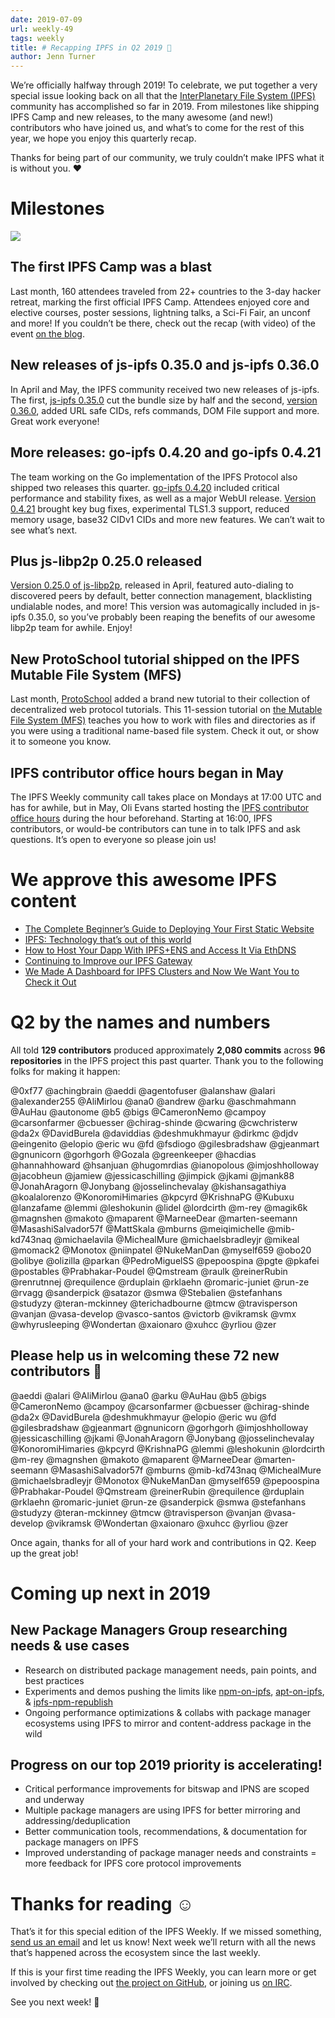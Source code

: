 ```yaml
---
date: 2019-07-09
url: weekly-49
tags: weekly
title: # Recapping IPFS in Q2 2019 🎉
author: Jenn Turner
---
```


We’re officially halfway through 2019! To celebrate, we put together a very special issue looking back on all that the [InterPlanetary File System (IPFS)](https://ipfs.io/) community has accomplished so far in 2019. From milestones like shipping IPFS Camp and new releases, to the many awesome (and new!) contributors who have joined us, and what’s to come for the rest of this year, we hope you enjoy this quarterly recap.

Thanks for being part of our community, we truly couldn’t make IPFS what it is without you. ❤️

# Milestones

[![](https://media.giphy.com/media/mGW5xq4SwlqnSTxwtb/giphy.gif)](img/060-ipfs-camp-recap/camp-gif.gif)

## The first IPFS Camp was a blast

Last month, 160 attendees traveled from 22+ countries to the 3-day hacker retreat, marking the first official IPFS Camp. Attendees enjoyed core and elective courses, poster sessions, lightning talks, a Sci-Fi Fair, an unconf and more! If you couldn’t be there, check out the recap (with video) of the event [on the blog](https://blog.ipfs.io/2019-07-08-ipfs-camp-recap/).


## New releases of js-ipfs 0.35.0 and js-ipfs 0.36.0

In April and May, the IPFS community received two new releases of js-ipfs. The first, [js-ipfs 0.35.0](https://blog.ipfs.io/80-js-ipfs-0-35/) cut the bundle size by half and the second, [version 0.36.0](https://blog.ipfs.io/89-js-ipfs-0-36/), added URL safe CIDs, refs commands, DOM File support and more. Great work everyone!


## More releases: go-ipfs 0.4.20 and go-ipfs 0.4.21 

The team working on the Go implementation of the IPFS Protocol also shipped two releases this quarter. [go-ipfs 0.4.20](https://blog.ipfs.io/83-go-ipfs-0-4-20/) included critical performance and stability fixes, as well as a major WebUI release. [Version 0.4.21](https://blog.ipfs.io/93-go-ipfs-0.4.21) brought key bug fixes, experimental TLS1.3 support, reduced memory usage, base32 CIDv1 CIDs and more new features. We can’t wait to see what’s next.


## Plus js-libp2p 0.25.0 released

[Version 0.25.0 of js-libp2p](https://blog.ipfs.io/81-js-libp2p-0-25/), released in April, featured auto-dialing to discovered peers by default, better connection management, blacklisting undialable nodes, and more! This version was automagically included in js-ipfs 0.35.0, so you’ve probably been reaping the benefits of our awesome libp2p team for awhile. Enjoy!


## New ProtoSchool tutorial shipped on the IPFS Mutable File System (MFS)

Last month, [ProtoSchool](https://proto.school/#/) added a brand new tutorial to their collection of decentralized web protocol tutorials. This 11-session tutorial on [the Mutable File System (MFS)](https://proto.school/#/mutable-file-system/) teaches you how to work with files and directories as if you were using a traditional name-based file system. Check it out, or show it to someone you know.


## IPFS contributor office hours began in May

The IPFS Weekly community call takes place on Mondays at 17:00 UTC and has for awhile, but in May, Oli Evans started hosting the [IPFS contributor office hours](https://twitter.com/olizilla/status/1125418073689817088) during the hour beforehand. Starting at 16:00, IPFS contributors, or would-be contributors can tune in to talk IPFS and ask questions. It’s open to everyone so please join us!


# We approve this awesome IPFS content

+ [The Complete Beginner’s Guide to Deploying Your First Static Website](https://interplanetarygatsby.com/ipfs-deploy/)
+ [IPFS: Technology that’s out of this world](https://business.sprint.com/blog/ipfs-technology/)
+ [How to Host Your Dapp With IPFS+ENS and Access It Via EthDNS](https://medium.com/the-ethereum-name-service/how-to-host-your-dapp-with-ipfs-ens-and-access-it-via-ethdns-c96046059d87)
+ [Continuing to Improve our IPFS Gateway](https://blog.cloudflare.com/continuing-to-improve-our-ipfs-gateway/)
+ [We Made A Dashboard for IPFS Clusters and Now We Want You to Check it Out](https://medium.com/towardsblockchain/we-made-a-dashboard-for-ipfs-clusters-and-now-we-want-you-to-check-it-out-a87234629908)


# Q2 by the names and numbers

All told **129 contributors** produced approximately **2,080 commits** across **96 repositories** in the IPFS project this past quarter. Thank you to the following folks for making it happen: 

@0xf77
@achingbrain
@aeddi
@agentofuser
@alanshaw
@alari
@alexander255
@AliMirlou
@ana0
@andrew
@arku
@aschmahmann
@AuHau
@autonome
@b5
@bigs
@CameronNemo
@campoy
@carsonfarmer
@cbuesser
@chirag-shinde
@cwaring
@cwchristerw
@da2x
@DavidBurela
@daviddias
@deshmukhmayur
@dirkmc
@djdv
@eingenito
@elopio
@eric wu
@fd
@fsdiogo
@gilesbradshaw
@gjeanmart
@gnunicorn
@gorhgorh
@Gozala
@greenkeeper
@hacdias
@hannahhoward
@hsanjuan
@hugomrdias
@ianopolous
@imjoshholloway
@jacobheun
@jamiew
@jessicaschilling
@jimpick
@jkami
@jmank88
@JonahAragorn
@Jonybang
@josselinchevalay
@kishansagathiya
@koalalorenzo
@KonoromiHimaries
@kpcyrd
@KrishnaPG
@Kubuxu
@lanzafame
@lemmi
@leshokunin
@lidel
@lordcirth
@m-rey
@magik6k
@magnshen
@makoto
@maparent
@MarneeDear
@marten-seemann
@MasashiSalvador57f
@MattSkala
@mburns
@meiqimichelle
@mib-kd743naq
@michaelavila
@MichealMure
@michaelsbradleyjr
@mikeal
@momack2
@Monotox
@niinpatel
@NukeManDan
@myself659
@obo20
@olibye
@olizilla
@parkan
@PedroMiguelSS
@pepoospina
@pgte
@pkafei
@postables
@Prabhakar-Poudel
@Qmstream
@raulk
@reinerRubin
@renrutnnej
@requilence
@rduplain
@rklaehn
@romaric-juniet
@run-ze
@rvagg
@sanderpick
@satazor
@smwa
@Stebalien
@stefanhans
@studyzy
@teran-mckinney
@terichadbourne
@tmcw
@travisperson
@vanjan
@vasa-develop
@vasco-santos
@victorb
@vikramsk
@vmx
@whyrusleeping
@Wondertan
@xaionaro
@xuhcc
@yrliou
@zer

## Please help us in welcoming these 72 new contributors 👏

@aeddi
@alari
@AliMirlou
@ana0
@arku
@AuHau
@b5
@bigs
@CameronNemo
@campoy
@carsonfarmer
@cbuesser
@chirag-shinde
@da2x
@DavidBurela
@deshmukhmayur
@elopio
@eric wu
@fd
@gilesbradshaw
@gjeanmart
@gnunicorn
@gorhgorh
@imjoshholloway
@jessicaschilling
@jkami
@JonahAragorn
@Jonybang
@josselinchevalay
@KonoromiHimaries
@kpcyrd
@KrishnaPG
@lemmi
@leshokunin
@lordcirth
@m-rey
@magnshen
@makoto
@maparent
@MarneeDear
@marten-seemann
@MasashiSalvador57f
@mburns
@mib-kd743naq
@MichealMure
@michaelsbradleyjr
@Monotox
@NukeManDan
@myself659
@pepoospina
@Prabhakar-Poudel
@Qmstream
@reinerRubin
@requilence
@rduplain
@rklaehn
@romaric-juniet
@run-ze
@sanderpick
@smwa
@stefanhans
@studyzy
@teran-mckinney
@tmcw
@travisperson
@vanjan
@vasa-develop
@vikramsk
@Wondertan
@xaionaro
@xuhcc
@yrliou
@zer

Once again, thanks for all of your hard work and contributions in Q2. Keep up the great job!

# Coming up next in 2019

## New Package Managers Group researching needs & use cases 
+ Research on distributed package management needs, pain points, and best practices
+ Experiments and demos pushing the limits like [npm-on-ipfs](https://github.com/ipfs-shipyard/npm-on-ipfs), [apt-on-ipfs](https://github.com/ipfs-shipyard/apt-on-ipfs), & [ipfs-npm-republish](https://github.com/andrew/ipfs-npm-republish)
+ Ongoing performance optimizations & collabs with package manager ecosystems using IPFS to mirror and content-address package in the wild

## Progress on our top 2019 priority is accelerating! 
+ Critical performance improvements for bitswap and IPNS are scoped and underway
+ Multiple package managers are using IPFS for better mirroring and addressing/deduplication
+ Better communication tools, recommendations, & documentation for package managers on IPFS
+ Improved understanding of package manager needs and constraints = more feedback for IPFS core protocol improvements


# Thanks for reading ☺️
That’s it for this special edition of the IPFS Weekly. If we missed something, [send us an email](mailto:newsletter@ipfs.io) and let us know! Next week we’ll return with all the news that’s happened across the ecosystem since the last weekly.

If this is your first time reading the IPFS Weekly, you can learn more or get involved by checking out [the project on GitHub](https://github.com/ipfs), or joining us [on IRC](https://riot.im/app/#/room/#ipfs:matrix.org).

See you next week! 👋
